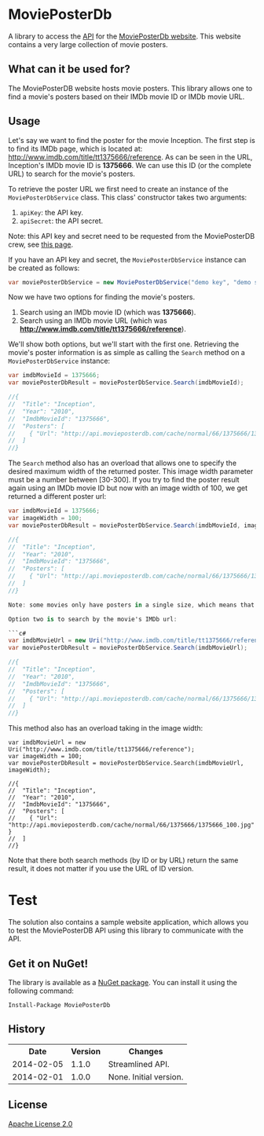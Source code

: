 # MoviePosterDb
A library to access the [API](http://api.movieposterdb.com/) for the [MoviePosterDb website](http://www.movieposterdb.com). This website contains a very large collection of movie posters.

## What can it be used for?
The MoviePosterDB website hosts movie posters. This library allows one to find a movie's posters based on their IMDb movie ID or IMDb movie URL.

## Usage
Let's say we want to find the poster for the movie Inception. The first step is to find its IMDb page, which is located at: http://www.imdb.com/title/tt1375666/reference.
As can be seen in the URL, Inception's IMDb movie ID is **1375666**. We can use this ID (or the complete URL) to search for the movie's posters. 

To retrieve the poster URL we first need to create an instance of the `MoviePosterDbService` class. This class' constructor takes two arguments:

1. `apiKey`: the API key.
2. `apiSecret`: the API secret.

Note: this API key and secret need to be requested from the MoviePosterDB crew, see [this page](http://www.movieposterdb.com/help/contact/#api).

If you have an API key and secret, the `MoviePosterDbService` instance can be created as follows:

```c#
var moviePosterDbService = new MoviePosterDbService("demo key", "demo secret");
```

Now we have two options for finding the movie's posters.

1. Search using an IMDb movie ID (which was **1375666**).
2. Search using an IMDb movie URL (which was **http://www.imdb.com/title/tt1375666/reference**).

We'll show both options, but we'll start with the first one. Retrieving the movie's poster information is as simple as calling the `Search` method on a `MoviePosterDbService` instance:

```c#
var imdbMovieId = 1375666;
var moviePosterDbResult = moviePosterDbService.Search(imdbMovieId);

//{
//  "Title": "Inception",
//  "Year": "2010",
//  "ImdbMovieId": "1375666",
//  "Posters": [
//    { "Url": "http://api.movieposterdb.com/cache/normal/66/1375666/1375666_300.jpg" }
//  ]
//}
```
        
The `Search` method also has an overload that allows one to specify the desired maximum width of the returned poster. This image width parameter must be a number between [30-300].
If you try to find the poster result again using an IMDb movie ID but now with an image width of 100, we get returned a different poster url:

```c#
var imdbMovieId = 1375666;
var imageWidth = 100;
var moviePosterDbResult = moviePosterDbService.Search(imdbMovieId, imageWidth);

//{
//  "Title": "Inception",
//  "Year": "2010",
//  "ImdbMovieId": "1375666",
//  "Posters": [
//    { "Url": "http://api.movieposterdb.com/cache/normal/66/1375666/1375666_100.jpg" }
//  ]
//}

Note: some movies only have posters in a single size, which means that regardless of what you pass as the image size you'll get returned the same poster URL.

Option two is to search by the movie's IMDb url:

```c#
var imdbMovieUrl = new Uri("http://www.imdb.com/title/tt1375666/reference");
var moviePosterDbResult = moviePosterDbService.Search(imdbMovieUrl);

//{
//  "Title": "Inception",
//  "Year": "2010",
//  "ImdbMovieId": "1375666",
//  "Posters": [
//    { "Url": "http://api.movieposterdb.com/cache/normal/66/1375666/1375666_300.jpg" }
//  ]
//}
```

This method also has an overload taking in the image width:

    var imdbMovieUrl = new Uri("http://www.imdb.com/title/tt1375666/reference");
    var imageWidth = 100;
    var moviePosterDbResult = moviePosterDbService.Search(imdbMovieUrl, imageWidth);

    //{
    //  "Title": "Inception",
    //  "Year": "2010",
    //  "ImdbMovieId": "1375666",
    //  "Posters": [
    //    { "Url": "http://api.movieposterdb.com/cache/normal/66/1375666/1375666_100.jpg" }
    //  ]
    //}
   
Note that there both search methods (by ID or by URL) return the same result, it does not matter if you use the URL of ID version.

# Test

The solution also contains a sample website application, which allows you to test the MoviePosterDB API using this library to communicate with the API.

## Get it on NuGet!
The library is available as a [NuGet package](http://www.nuget.org/packages/MoviePosterDb/). You can install it using the following command:

    Install-Package MoviePosterDb

## History
<table>
  <tr>
     <th>Date</th>
     <th>Version</th> 
     <th>Changes</th>
  </tr>
  <tr>
     <td>2014-02-05</td>
     <td>1.1.0</td>
     <td>Streamlined API.</td>
  </tr>
  <tr>
     <td>2014-02-01</td>
     <td>1.0.0</td>
     <td>None. Initial version.</td>
  </tr>
</table>

## License
[Apache License 2.0](LICENSE)